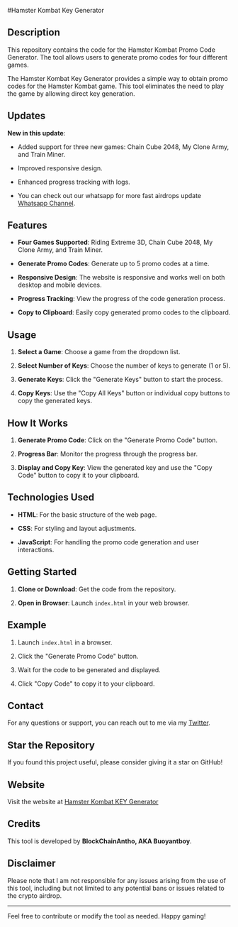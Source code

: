 #Hamster Kombat Key Generator



## Description



This repository contains the code for the Hamster Kombat Promo Code Generator. The tool allows users to generate promo codes for four different games.

The Hamster Kombat Key Generator provides a simple way to obtain promo codes for the Hamster Kombat game. This tool eliminates the need to play the game by allowing direct key generation. 



## Updates



**New in this update**:

- Added support for three new games: Chain Cube 2048, My Clone Army, and Train Miner.

- Improved responsive design.

- Enhanced progress tracking with logs.

- You can check out our whatsapp for more fast airdrops update [Whatsapp Channel](https://whatsapp.com/channel/0029VacXVLtF1YlLF0XDlv3z).



## Features



- **Four Games Supported**: Riding Extreme 3D, Chain Cube 2048, My Clone Army, and Train Miner.

- **Generate Promo Codes**: Generate up to 5 promo codes at a time.

- **Responsive Design**: The website is responsive and works well on both desktop and mobile devices.

- **Progress Tracking**: View the progress of the code generation process.

- **Copy to Clipboard**: Easily copy generated promo codes to the clipboard.



## Usage



1. **Select a Game**: Choose a game from the dropdown list.

2. **Select Number of Keys**: Choose the number of keys to generate (1 or 5).

3. **Generate Keys**: Click the "Generate Keys" button to start the process.

4. **Copy Keys**: Use the "Copy All Keys" button or individual copy buttons to copy the generated keys.





## How It Works



1. **Generate Promo Code**: Click on the "Generate Promo Code" button.

2. **Progress Bar**: Monitor the progress through the progress bar.

3. **Display and Copy Key**: View the generated key and use the "Copy Code" button to copy it to your clipboard.



## Technologies Used



- **HTML**: For the basic structure of the web page.

- **CSS**: For styling and layout adjustments.

- **JavaScript**: For handling the promo code generation and user interactions.



## Getting Started



1. **Clone or Download**: Get the code from the repository.

2. **Open in Browser**: Launch `index.html` in your web browser.



## Example



1. Launch `index.html` in a browser.

2. Click the "Generate Promo Code" button.

3. Wait for the code to be generated and displayed.

4. Click "Copy Code" to copy it to your clipboard.



## Contact



For any questions or support, you can reach out to me via my [Twitter](https://twitter.com/blockchainantho).



## Star the Repository



If you found this project useful, please consider giving it a star on GitHub!



## Website



Visit the website at [Hamster Kombat KEY Generator]()



## Credits



This tool is developed by **BlockChainAntho, AKA Buoyantboy**.



## Disclaimer



Please note that I am not responsible for any issues arising from the use of this tool, including but not limited to any potential bans or issues related to the crypto airdrop.



---



Feel free to contribute or modify the tool as needed. Happy gaming!

